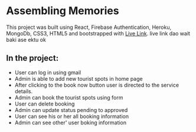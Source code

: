 # Assembling Memories

This project was built using React, Firebase Authentication, Heroku, MongoDb, CSS3, HTML5 and bootstrapped with [Live Link](https://tourist-site-d8c07.web.app/). live link dao wait baki ase ektu ok

## In the project:
* User can log in using gmail
* Admin is able to add new tourist spots in home page
* After clicking to the book now button user is directed to the service details.
* Admin can book the tourist spots using form 
* User can delete booking
* Admin can update status pending to approved 
* User can see his or her all booking information
* Admin can see other' user boking information 

